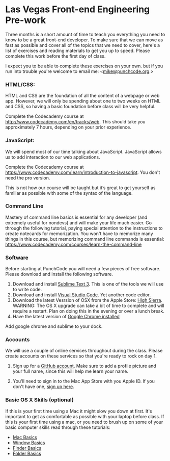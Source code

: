 # Las Vegas Front-end Engineering Pre-work
Three months is a short amount of time to teach you everything you need to know to be a great front-end developer. To make sure that we can move as fast as possible and cover all of the topics that we need to cover, here's a list of exercises and reading materials to get you up to speed. Please complete this work before the first day of class.

I expect you to be able to complete these exercises on your own. but if you run into trouble you're welcome to email me: <mike@punchcode.org.>

### HTML/CSS:
HTML and CSS are the foundation of all the content of a webpage or web app. However, we will only be spending about one to two weeks on HTML and CSS, so having a basic foundation before class will be very helpful.

Complete the Codecademy course at http://www.codecademy.com/en/tracks/web. This should take you approximately 7 hours, depending on your prior experience.


### JavaScript:
We will spend most of our time talking about JavaScript. JavaScript allows us to add interaction to our web applications.

Complete the Codecademy course at https://www.codecademy.com/learn/introduction-to-javascript. You don't need the pro version.

This is not how our course will be taught ­­but it’s great to get yourself as familiar as possible with some of the syntax of the language.

### Command Line
Mastery of command line basics is essential for any developer (and extremely useful for non­devs) and will make your life much easier. Go through the following tutorial, paying special attention to the instructions to create notecards for memorization. You won't have to memorize many things in this course, but memorizing command line commands is essential: https://www.codecademy.com/courses/learn-the-command-line

### Software
Before starting at PunchCode you will need a few pieces of free software. Please download and install the following software.

1. Download and install [Sublime Text 3](http://www.sublimetext.com/3). This is one of the tools we will use to write code.
2. Download and install [Visual Studio Code](https://code.visualstudio.com/). Yet another code editor.
3. Download the latest Vesrsion of OSX from the Apple Store: [High Sierra](https://itunes.apple.com/us/app/macos-high-sierra/id1246284741?mt=12&l=en-us&ls=1). WARNING: The OS X upgrade can take a bit of time to complete and will require a restart. Plan on doing this in the evening or over a lunch break.
4. Have the latest version of [Google Chrome installed](https://www.google.com/chrome/browser/desktop/index.html)

Add google chrome and sublime to your dock.


### Accounts
We will use a couple of online services throughout during the class. Please create accounts on these services so that you're ready to rock on day 1.

1. Sign up for a [GitHub account](https://github.com). Make sure to add a profile picture and your full name, since this will help me learn your name.

2. You'll need to sign in to the Mac App Store with you Apple ID. If you don't have one, [sign up here](https://appleid.apple.com/).


### Basic OS X Skills (optional)
If this is your first time using a Mac it might slow you down at first. It's important to get as comfortable as possible with your laptop before class. If this is your first time using a mac, or you need to brush up on some of your basic computer skills read through these tutorials:

* [Mac Basics](https://www.apple.com/support/macbasics/)
* [Window Basics](http://support.apple.com/kb/PH18785?viewlocale=en_US&locale=en_US)
* [Finder Basics](http://support.apple.com/kb/VI209?viewlocale=en_US&locale=en_US)
* [Folder Basics](http://support.apple.com/kb/PH14224?viewlocale=en_US)
